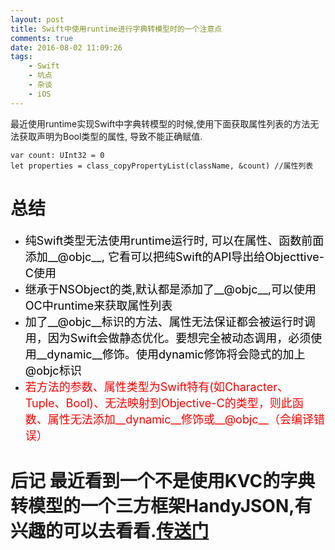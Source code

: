 ```yaml
---
layout: post
title: Swift中使用runtime进行字典转模型时的一个注意点
comments: true
date: 2016-08-02 11:09:26
tags:
    - Swift
    - 坑点
    - 杂谈
    - iOS
---
```



最近使用runtime实现Swift中字典转模型的时候,使用下面获取属性列表的方法无法获取声明为Bool类型的属性, 导致不能正确赋值.
```
var count: UInt32 = 0
let properties = class_copyPropertyList(className, &count) //属性列表
```   

<!--more-->

# 总结
* <font color=black size=4>纯Swift类型无法使用runtime运行时, 可以在属性、函数前面添加__@objc__, 它看可以把纯Swift的API导出给Objecttive-C使用</font>
* <font color=black size=4>继承于NSObject的类,默认都是添加了__@objc__,可以使用OC中runtime来获取属性列表</font>
* <font color=black size=4>加了__@objc__标识的方法、属性无法保证都会被运行时调用，因为Swift会做静态优化。要想完全被动态调用，必须使用__dynamic__修饰。使用dynamic修饰将会隐式的加上@objc标识</font>
* <font color=red size=4>若方法的参数、属性类型为Swift特有(如Character、Tuple、Bool)、无法映射到Objective-C的类型，则此函数、属性无法添加__dynamic__修饰或__@objc__（会编译错误）</font>

# 后记 最近看到一个不是使用KVC的字典转模型的一个三方框架HandyJSON,有兴趣的可以去看看.[传送门](https://github.com/alibaba/HandyJSON)
